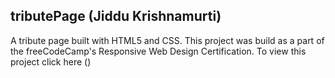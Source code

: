 ## tributePage (Jiddu Krishnamurti)
A tribute page built with HTML5 and CSS. This project was build as a part of the freeCodeCamp's Responsive Web Design Certification.
To view this project click here ()
